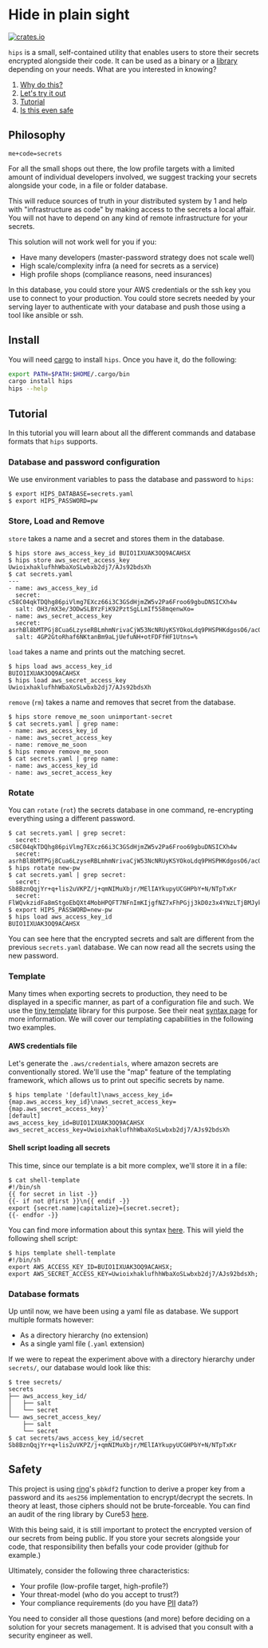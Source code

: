 # Hide in plain sight

[![crates.io](https://img.shields.io/crates/v/hips)](https://crates.io/crates/hips)

`hips` is a small, self-contained utility that enables users to store their
secrets encrypted alongside their code. It can be used as a binary or a
[library][7] depending on your needs. What are you interested in knowing?

 1. [Why do this?](#philosophy)
 2. [Let's try it out](#install)
 3. [Tutorial](#tutorial)
 4. [Is this even safe](#safety)

## Philosophy

`me+code=secrets`

For all the small shops out there, the low profile targets with a limited
amount of individual developers involved, we suggest tracking your secrets
alongside your code, in a file or folder database.

This will reduce sources of truth in your distributed system by 1 and help with
"infrastructure as code" by making access to the secrets a local affair. You
will not have to depend on any kind of remote infrastructure for your secrets.

This solution will not work well for you if you:

 - Have many developers (master-password strategy does not scale well)
 - High scale/complexity infra (a need for secrets as a service)
 - High profile shops (compliance reasons, need insurances)
 
In this database, you could store your AWS credentials or the ssh key you use
to connect to your production. You could store secrets needed by your serving
layer to authenticate with your database and push those using a tool like
ansible or ssh.

## Install

You will need [cargo][1] to install `hips`. Once you have it, do the following:

```sh
export PATH=$PATH:$HOME/.cargo/bin
cargo install hips
hips --help
```

## Tutorial

In this tutorial you will learn about all the different commands and database
formats that `hips` supports.

### Database and password configuration

We use environment variables to pass the database and password to `hips`:

```
$ export HIPS_DATABASE=secrets.yaml
$ export HIPS_PASSWORD=pw
```

### Store, Load and Remove

`store` takes a name and a secret and stores them in the database.

```
$ hips store aws_access_key_id BUIO1IXUAK3OQ9ACAHSX
$ hips store aws_secret_access_key UwioixhaklufhhWbaXoSLwbxb2dj7/AJs92bdsXh
$ cat secrets.yaml
---
- name: aws_access_key_id
  secret: c58C04qkTDQhg86piVlmg7EXcz66i3C3GSdHjmZW5v2Pa6Froo69gbuDNSICXh4w
  salt: OH3/mX3e/3ODwSLBYzFiK92PztSgLLmIf5S8mqenwXo=
- name: aws_secret_access_key
  secret: asrhBl8bMTPGj8Cua6LzyseRBLmhmNrivaCjW53NcNRUyKSYOkoLdq9PHSPHKdgosO6/acOn3hv+vnkciwLj0tio0ac=
  salt: 4GP2GtoRhaf6NKtanBm9aLjUefuNH+otFDFfHF1Utns=%
```

`load` takes a name and prints out the matching secret.

```
$ hips load aws_access_key_id
BUIO1IXUAK3OQ9ACAHSX
$ hips load aws_secret_access_key
UwioixhaklufhhWbaXoSLwbxb2dj7/AJs92bdsXh
```

`remove` (`rm`) takes a name and removes that secret from the database.

```
$ hips store remove_me_soon unimportant-secret
$ cat secrets.yaml | grep name:
- name: aws_access_key_id
- name: aws_secret_access_key
- name: remove_me_soon
$ hips remove remove_me_soon
$ cat secrets.yaml | grep name:
- name: aws_access_key_id
- name: aws_secret_access_key
```

### Rotate

You can `rotate` (`rot`) the secrets database in one command, re-encrypting
everything using a different password.

```
$ cat secrets.yaml | grep secret:
  secret: c58C04qkTDQhg86piVlmg7EXcz66i3C3GSdHjmZW5v2Pa6Froo69gbuDNSICXh4w
  secret: asrhBl8bMTPGj8Cua6LzyseRBLmhmNrivaCjW53NcNRUyKSYOkoLdq9PHSPHKdgosO6/acOn3hv+vnkciwLj0tio0ac=
$ hips rotate new-pw
$ cat secrets.yaml | grep secret:
  secret: Sb8BznQqjYr+q+lis2uVKPZ/j+qmNIMuXbjr/MElIAYkupyUCGHPbY+N/NTpTxKr
  secret: FlWQvkzidFa8mStgoEbQXt4MobHPQFT7NFnImKIjgfNZ7xFhPGjj3kD0z3x4YNzLTjBMJykk57JooYCojhOH/GlqeEk=
$ export HIPS_PASSWORD=new-pw
$ hips load aws_access_key_id
BUIO1IXUAK3OQ9ACAHSX
```

You can see here that the encrypted secrets and salt are different from the
previous `secrets.yaml` database. We can now read all the secrets using the new
password.

### Template

Many times when exporting secrets to production, they need to be displayed in a
specific manner, as part of a configuration file and such. We use the [tiny
template][2] library for this purpose. See their neat [syntax page][3] for more
information. We will cover our templating capabilities in the following two
examples.

#### AWS credentials file

Let's generate the `.aws/credentials`, where amazon secrets are conventionally
stored. We'll use the "map" feature of the templating framework, which allows
us to print out specific secrets by name.

```
$ hips template '[default]\naws_access_key_id={map.aws_access_key_id}\naws_secret_access_key={map.aws_secret_access_key}'
[default]
aws_access_key_id=BUIO1IXUAK3OQ9ACAHSX
aws_secret_access_key=UwioixhaklufhhWbaXoSLwbxb2dj7/AJs92bdsXh
```

#### Shell script loading all secrets

This time, since our template is a bit more complex, we'll store it in a file:

```
$ cat shell-template
#!/bin/sh
{{ for secret in list -}}
{{- if not @first }}\n{{ endif -}}
export {secret.name|capitalize}={secret.secret};
{{- endfor -}}
```

You can find more information about this syntax [here][3]. This will yield the
following shell script:

```
$ hips template shell-template
#!/bin/sh
export AWS_ACCESS_KEY_ID=BUIO1IXUAK3OQ9ACAHSX;
export AWS_SECRET_ACCESS_KEY=UwioixhaklufhhWbaXoSLwbxb2dj7/AJs92bdsXh;
```

### Database formats

Up until now, we have been using a yaml file as database. We support multiple
formats however:

 - As a directory hierarchy (no extension)
 - As a single yaml file (`.yaml` extension)

If we were to repeat the experiment above with a directory hierarchy under
`secrets/`, our database would look like this:

```
$ tree secrets/
secrets
├── aws_access_key_id/
│   ├── salt
│   └── secret
└── aws_secret_access_key/
    ├── salt
    └── secret
$ cat secrets/aws_access_key_id/secret
Sb8BznQqjYr+q+lis2uVKPZ/j+qmNIMuXbjr/MElIAYkupyUCGHPbY+N/NTpTxKr
```

## Safety

This project is using [ring][4]'s `pbkdf2` function to derive a proper key from
a password and its `aes256` implementation to encrypt/decrypt the secrets. In
theory at least, those ciphers should not be brute-forceable. You can find an
audit of the ring library by Cure53 [here][6].

With this being said, it is still important to protect the encrypted version of
our secrets from being public. If you store your secrets alongside your code,
that responsibility then befalls your code provider (github for example.)

Ultimately, consider the following three characteristics:

 - Your profile (low-profile target, high-profile?)
 - Your threat-model (who do you accept to trust?)
 - Your compliance requirements (do you have [PII][5] data?)

You need to consider all those questions (and more) before deciding on a
solution for your secrets management. It is advised that you consult with a
security engineer as well.

[1]: https://crates.io
[2]: https://crates.io/crates/tinytemplate
[3]: https://docs.rs/tinytemplate/1.0.4/tinytemplate/syntax/index.html
[4]: https://github.com/briansmith/ring
[5]: https://en.wikipedia.org/wiki/Personal_data
[6]: https://github.com/ctz/rustls/blob/master/audit/TLS-01-report.pdf
[7]: https://docs.rs/hips
